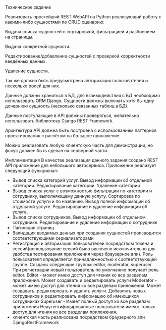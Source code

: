 Техническое задание

Реализовать простейший REST WebAPI на Python реализующий работу с какими-либо сущностями по CRUD сценарию:

Выдача списка сущностей с сортировкой, фильтрацией и разбиением на страницы.

Выдача конкретной сущности.

Редактирование/добавление сущностей с проверкой корректности введённых данных.

Удаление сущности.

Так же должна быть предусмотрена авторизация пользователей и несколько ролей для них.

Данные должны храниться в БД, для взаимодействия с БД необходимо использовать ORM Django. Сущности должны включать хотя бы одну дочернюю сущность (несколько связанных таблиц в БД).

Данные поступающие в API должны проверяться, желательно использовать библиотеку Django REST Framework.

Архитектура API должна быть построена с использованием паттернов проектирования с расчётом на большое приложение.

Можно реализовать любую клиентскую часть для демонстрации, но фокус должен быть сделан на серверной части. 



Имплементация 
В качестве реализация данного задания создано REST API приложение для небольшого автосервиса.
Приложение реализует следующий функционал:

- Вывод списка категорий услуг. Вывод информации об отдельной категории. Редактирование категории. Удаление категории
- Вывод списка услуг c возможностью фильтрации по категории и сотруднику, выполняющему данную услугу. Сортировка по стоимости услуги и по названию.
Вывод полной информации об отдельной услуге. Редактирование и удаление информации об услуге.
- Вывод списка сотрудников. Вывод информации об отдельном сотруднике. Редактирование и удаление информации о сотруднике
- Пагинация страниц
- Валидация вводимых данных при создании сущностей производится соответствующими сериализаторами
- Регистрация и авторизация пользователей посредством токена и сессий(использование сессий было включено исключительно для удобства тестирования приложения через браузерное апи). Роль пользователя определяется принадлежностью к соответствующей группе. Созданы следующие группы: editor, moderator, superuser. При регистрации новый пользователь по умолчанию получает роль editor.
Editor - может имею доступ для чтения ко все разделам приложения. Может создавать и редактировать услуги
Moderator - может имею доступ для чтения ко все разделам приложения. Может создавать, редактировать и удалять услуги.  Добавлять новых сотрудников и редактировать информацию об имеющихся сотрудниках
Superuser - Имеет полный доступ ко все разделам приложения
Неаутентифицированные пользователи имеют только доступ для чтения ко все разделам приложения.
- клиентская часть реализована посредством браузерного апи DjangoRestFramework
